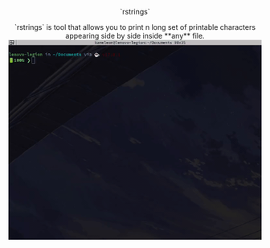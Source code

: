 <p align="center">
    `rstrings`
</p>



<p align="center">
    `rstrings` is tool that allows you to print n long set of printable characters appearing side by side inside **any** file.
    <img src="https://github.com/Kameleon-07/rstrings/blob/main/preview.gif">
</p>
